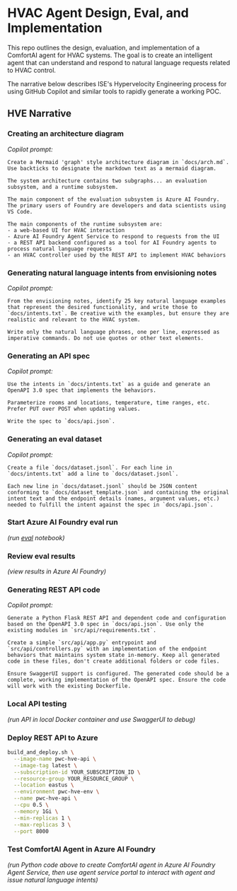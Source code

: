 # HVAC Agent Design, Eval, and Implementation

This repo outlines the design, evaluation, and implementation of a ComfortAI agent for HVAC systems. The goal is to create an intelligent agent that can understand and respond to natural language requests related to HVAC control.

The narrative below describes ISE's Hypervelocity Engineering process for using GitHub Copilot and similar tools to rapidly generate a working POC.

## HVE Narrative

### Creating an architecture diagram

  _Copilot prompt:_

    Create a Mermaid 'graph' style architecture diagram in `docs/arch.md`. Use backticks to designate the markdown text as a mermaid diagram.

    The system architecture contains two subgraphs... an evaluation subsystem, and a runtime subsystem. 

    The main component of the evaluation subsystem is Azure AI Foundry. The primary users of Foundry are developers and data scientists using VS Code. 

    The main components of the runtime subsystem are:
    - a web-based UI for HVAC interaction
    - Azure AI Foundry Agent Service to respond to requests from the UI
    - a REST API backend configured as a tool for AI Foundry agents to process natural language requests
    - an HVAC controller used by the REST API to implement HVAC behaviors

### Generating natural language intents from envisioning notes

  _Copilot prompt:_

    From the envisioning notes, identify 25 key natural language examples that represent the desired functionality, and write those to `docs/intents.txt`. Be creative with the examples, but ensure they are realistic and relevant to the HVAC system.
    
    Write only the natural language phrases, one per line, expressed as imperative commands. Do not use quotes or other text elements.

### Generating an API spec

  _Copilot prompt:_

    Use the intents in `docs/intents.txt` as a guide and generate an OpenAPI 3.0 spec that implements the behaviors. 
    
    Parameterize rooms and locations, temperature, time ranges, etc. Prefer PUT over POST when updating values.
    
    Write the spec to `docs/api.json`.

### Generating an eval dataset

  _Copilot prompt:_

    Create a file `docs/dataset.jsonl`. For each line in `docs/intents.txt` add a line to `docs/dataset.jsonl`.
    
    Each new line in `docs/dataset.jsonl` should be JSON content conforming to `docs/dataset_template.json` and containing the original intent text and the endpoint details (names, argument values, etc.) needed to fulfill the intent against the spec in `docs/api.json`.

### Start Azure AI Foundry eval run

  _(run [eval](./src/evals/eval.ipynb) notebook)_

### Review eval results

  _(view results in Azure AI Foundry)_

### Generating REST API code

  _Copilot prompt:_
    
    Generate a Python Flask REST API and dependent code and configuration based on the OpenAPI 3.0 spec in `docs/api.json`. Use only the existing modules in `src/api/requirements.txt`.
    
    Create a simple `src/api/app.py` entrypoint and `src/api/controllers.py` with an implementation of the endpoint behaviors that maintains system state in-memory. Keep all generated code in these files, don't create additional folders or code files.
    
    Ensure SwaggerUI support is configured. The generated code should be a complete, working implementation of the OpenAPI spec. Ensure the code will work with the existing Dockerfile.

### Local API testing

  _(run API in local Docker container and use SwaggerUI to debug)_

### Deploy REST API to Azure

```bash
build_and_deploy.sh \
  --image-name pwc-hve-api \
  --image-tag latest \
  --subscription-id YOUR_SUBSCRIPTION_ID \
  --resource-group YOUR_RESOURCE_GROUP \
  --location eastus \
  --environment pwc-hve-env \
  --name pwc-hve-api \
  --cpu 0.5 \
  --memory 1Gi \
  --min-replicas 1 \
  --max-replicas 3 \
  --port 8000
```

### Test ComfortAI Agent in Azure AI Foundry

  _(run Python code above to create ComfortAI agent in Azure AI Foundry Agent Service, then use agent service portal to interact with agent and issue natural language intents)_
